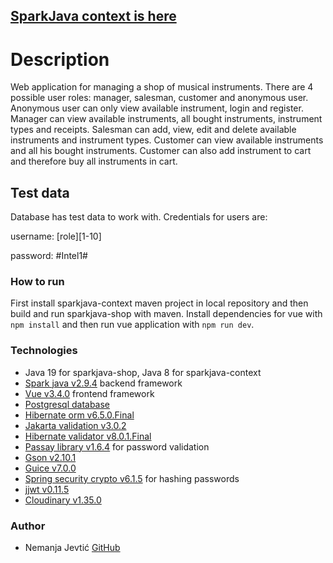 ## [SparkJava context is here](https://github.com/njevtic22/musical-instrument-shop/tree/main/shop-api/sparkjava-context)

# Description
Web application for managing a shop of musical instruments. There are 4 possible user roles: manager, salesman, customer and anonymous user. Anonymous user can only view available instrument, login and register. Manager can view available instruments, all bought instruments, instrument types and receipts. Salesman can add, view, edit and delete available instruments and instrument types. Customer can view available instruments and all his bought instruments. Customer can also add instrument to cart and therefore buy all instruments in cart.

## Test data
Database has test data to work with. Credentials for users are:

username: [role][1-10]

password: #Intel1#

### How to run
First install sparkjava-context maven project in local repository and then build and run sparkjava-shop with maven. Install dependencies for vue with `npm install` and then run vue application with `npm run dev`.

### Technologies
- Java 19 for sparkjava-shop, Java 8 for sparkjava-context
- [Spark java v2.9.4](http://sparkjava.com/) backend framework
- [Vue v3.4.0](https://vuejs.org/) frontend framework
- [Postgresql database](https://www.postgresql.org/)
- [Hibernate orm v6.5.0.Final](https://hibernate.org/orm/releases/6.5/)
- [Jakarta validation v3.0.2](https://beanvalidation.org/3.0/)
- [Hibernate validator v8.0.1.Final](https://hibernate.org/validator/releases/8.0/)
- [Passay library v1.6.4](https://www.passay.org/) for password validation
- [Gson v2.10.1](https://github.com/google/gson)
- [Guice v7.0.0](https://github.com/google/guice/wiki/Guice700)
- [Spring security crypto v6.1.5](https://docs.spring.io/spring-security/reference/features/integrations/cryptography.html#spring-security-crypto-passwordencoders) for hashing passwords
- [jjwt v0.11.5](https://github.com/jwtk/jjwt)
- [Cloudinary v1.35.0](https://github.com/cloudinary/cloudinary_java)

### Author
* Nemanja Jevtić [GitHub](https://github.com/njevtic22)
